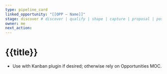 ```yaml
---
type: pipeline_card
linked_opportunity: "[[OPP – Name]]"
stage: discover # discover | qualify | shape | capture | proposal | post-sub
owner: me
next_action: 
---
```


# {{title}}

- Use with Kanban plugin if desired; otherwise rely on Opportunities MOC.
